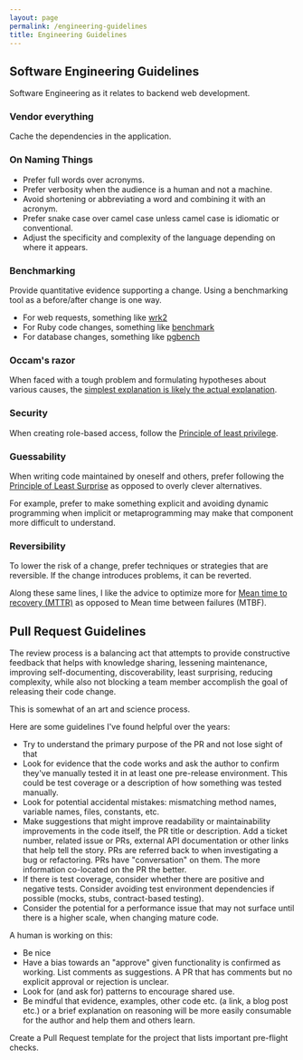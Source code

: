 ```yaml
---
layout: page
permalink: /engineering-guidelines
title: Engineering Guidelines
---
```


## Software Engineering Guidelines

Software Engineering as it relates to backend web development.

### Vendor everything

Cache the dependencies in the application.

### On Naming Things

* Prefer full words over acronyms.
* Prefer verbosity when the audience is a human and not a machine.
* Avoid shortening or abbreviating a word and combining it with an acronym.
* Prefer snake case over camel case unless camel case is idiomatic or conventional.
* Adjust the specificity and complexity of the language depending on where it appears.

### Benchmarking

Provide quantitative evidence supporting a change. Using a benchmarking tool as a before/after change is one way.

* For web requests, something like [wrk2](https://github.com/giltene/wrk2)
* For Ruby code changes, something like [benchmark](https://github.com/ruby/benchmark)
* For database changes, something like [pgbench](https://www.postgresql.org/docs/10/pgbench.html)

### Occam's razor

When faced with a tough problem and formulating hypotheses about various causes, the [simplest explanation is likely the actual explanation](https://en.wikipedia.org/wiki/Occam%27s_razor).

### Security

When creating role-based access, follow the [Principle of least privilege](https://en.wikipedia.org/wiki/Principle_of_least_privilege).

### Guessability

When writing code maintained by oneself and others, prefer following the [Principle of Least Surprise](https://en.wikipedia.org/wiki/Principle_of_least_astonishment) as opposed to overly clever alternatives.

For example, prefer to make something explicit and avoiding dynamic programming when implicit or metaprogramming may make that component more difficult to understand.

### Reversibility

To lower the risk of a change, prefer techniques or strategies that are reversible. If the change introduces problems, it can be reverted.

Along these same lines, I like the advice to optimize more for [Mean time to recovery (MTTR)](https://en.wikipedia.org/wiki/Mean_time_to_recovery) as opposed to Mean time between failures (MTBF).


## Pull Request Guidelines

The review process is a balancing act that attempts to provide constructive feedback that helps with knowledge sharing, lessening maintenance, improving self-documenting, discoverability, least surprising, reducing complexity, while also not blocking a team member accomplish the goal of releasing their code change.

This is somewhat of an art and science process.

Here are some guidelines I've found helpful over the years:

* Try to understand the primary purpose of the PR and not lose sight of that
* Look for evidence that the code works and ask the author to confirm they've manually tested it in at least one pre-release environment. This could be test coverage or a description of how something was tested manually.
* Look for potential accidental mistakes: mismatching method names, variable names, files, constants, etc.
* Make suggestions that might improve readability or maintainability improvements in the code itself, the PR title or description. Add a ticket number, related issue or PRs, external API documentation or other links that help tell the story. PRs are referred back to when investigating a bug or refactoring. PRs have "conversation" on them. The more information co-located on the PR the better.
* If there is test coverage, consider whether there are positive and negative tests. Consider avoiding test environment dependencies if possible (mocks, stubs, contract-based testing).
* Consider the potential for a performance issue that may not surface until there is a higher scale, when changing mature code.

A human is working on this:

* Be nice
* Have a bias towards an "approve" given functionality is confirmed as working. List comments as suggestions. A PR that has comments but no explicit approval or rejection is unclear.
* Look for (and ask for) patterns to encourage shared use.
* Be mindful that evidence, examples, other code etc. (a link, a blog post etc.) or a brief explanation on reasoning will be more easily consumable for the author and help them and others learn.

Create a Pull Request template for the project that lists important pre-flight checks.
